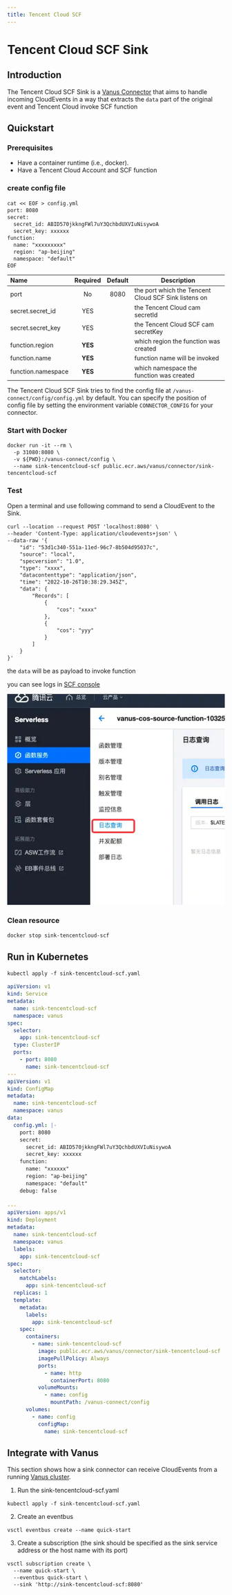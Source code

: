 ```yaml
---
title: Tencent Cloud SCF
---
```


# Tencent Cloud SCF Sink

## Introduction

The Tencent Cloud SCF Sink is a [Vanus Connector][vc] that aims to handle incoming CloudEvents in a way that extracts
the `data` part of the original event and Tencent Cloud invoke SCF function

## Quickstart

### Prerequisites

- Have a container runtime (i.e., docker).
- Have a Tencent Cloud Account and SCF function

### create config file

```shell
cat << EOF > config.yml
port: 8080
secret:
  secret_id: ABID570jkkngFWl7uY3QchbdUXVIuNisywoA
  secret_key: xxxxxx
function:
  name: "xxxxxxxxx"
  region: "ap-beijing"
  namespace: "default"
EOF
```

| Name               | Required | Default | Description                                          |
|:-------------------|:--------:|:-------:|------------------------------------------------------|
| port               |    No    |  8080   | the port which the Tencent Cloud SCF Sink listens on |
| secret.secret_id   |   YES    |         | the Tencent Cloud cam secretId                       |
| secret.secret_key  |   YES    |         | the Tencent Cloud SCF cam secretKey                  |
| function.region    | **YES**  |         | which region the function was created                |
| function.name      | **YES**  |         | function name will be invoked                        |
| function.namespace | **YES**  |         | which namespace the function was created             |

The Tencent Cloud SCF Sink tries to find the config file at `/vanus-connect/config/config.yml` by default. You can
specify the position of config file by setting the environment variable `CONNECTOR_CONFIG` for your connector.

### Start with Docker

```shell
docker run -it --rm \
  -p 31080:8080 \
  -v ${PWD}:/vanus-connect/config \
  --name sink-tencentcloud-scf public.ecr.aws/vanus/connector/sink-tencentcloud-scf
```

### Test

Open a terminal and use following command to send a CloudEvent to the Sink.

```shell
curl --location --request POST 'localhost:8080' \
--header 'Content-Type: application/cloudevents+json' \
--data-raw '{
    "id": "53d1c340-551a-11ed-96c7-8b504d95037c",
    "source": "local",
    "specversion": "1.0",
    "type": "xxxx",
    "datacontenttype": "application/json",
    "time": "2022-10-26T10:38:29.345Z",
    "data": {
        "Records": [
            {
                "cos": "xxxx"
            },
            {
                "cos": "yyy"
            }
        ]
    }
}'
```

the `data` will be as payload to invoke function

you can see logs in [SCF console](https://console.cloud.tencent.com/scf)

![log.png](scf-log.webp)

### Clean resource

```shell
docker stop sink-tencentcloud-scf
```

## Run in Kubernetes

```shell
kubectl apply -f sink-tencentcloud-scf.yaml
```

```yml
apiVersion: v1
kind: Service
metadata:
  name: sink-tencentcloud-scf
  namespace: vanus
spec:
  selector:
    app: sink-tencentcloud-scf
  type: ClusterIP
  ports:
    - port: 8080
      name: sink-tencentcloud-scf
---
apiVersion: v1
kind: ConfigMap
metadata:
  name: sink-tencentcloud-scf
  namespace: vanus
data:
  config.yml: |-
    port: 8080
    secret:
      secret_id: ABID570jkkngFWl7uY3QchbdUXVIuNisywoA
      secret_key: xxxxxx
    function:
      name: "xxxxxx"
      region: "ap-beijing"
      namespace: "default"
    debug: false

---
apiVersion: apps/v1
kind: Deployment
metadata:
  name: sink-tencentcloud-scf
  namespace: vanus
  labels:
    app: sink-tencentcloud-scf
spec:
  selector:
    matchLabels:
      app: sink-tencentcloud-scf
  replicas: 1
  template:
    metadata:
      labels:
        app: sink-tencentcloud-scf
    spec:
      containers:
        - name: sink-tencentcloud-scf
          image: public.ecr.aws/vanus/connector/sink-tencentcloud-scf
          imagePullPolicy: Always
          ports:
            - name: http
              containerPort: 8080
          volumeMounts:
            - name: config
              mountPath: /vanus-connect/config
      volumes:
        - name: config
          configMap:
            name: sink-tencentcloud-scf
```

## Integrate with Vanus

This section shows how a sink connector can receive CloudEvents from a
running [Vanus cluster](https://github.com/vanus-labs/vanus).

1. Run the sink-tencentcloud-scf.yaml

```shell
kubectl apply -f sink-tencentcloud-scf.yaml
```

2. Create an eventbus

```shell
vsctl eventbus create --name quick-start
```

3. Create a subscription (the sink should be specified as the sink service address or the host name with its port)

```shell
vsctl subscription create \
  --name quick-start \
  --eventbus quick-start \
  --sink 'http://sink-tencentcloud-scf:8080'
```

[vc]: https://docs.vanus.ai/introduction/concepts#vanus-connect
